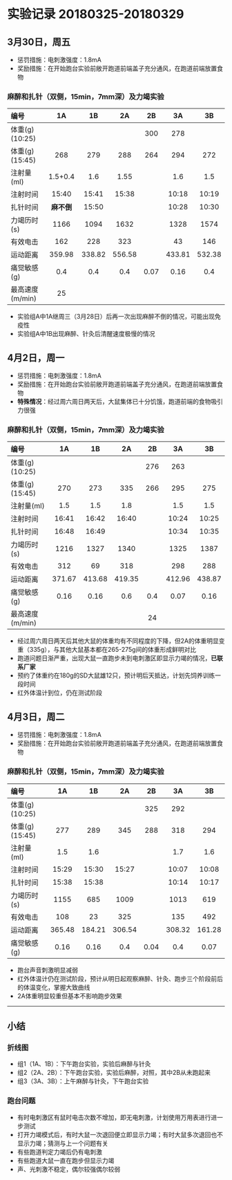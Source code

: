 # 实验记录 20180325-20180329

## 3月30日，周五

- 惩罚措施：电刺激强度：1.8mA
- 奖励措施：在开始跑台实验前敞开跑道前端盖子充分通风，在跑道前端放置食物
 
### 麻醉和扎针（双侧，15min，7mm深）及力竭实验  

|编号 |  1A |  1B  |  2A | 2B |   3A |  3B |
|:------|:------:|:------:|:------:|:------:|:------:|:------:|
体重(g)(10:25)||||300|278
体重(g)(15:45)|268|279|288|264|294|272
注射量(ml)|1.5+0.4|1.6|1.55||1.6|1.5
注射时间|15:40|15:41|15:38||10:18|10:19
扎针时间|**麻不倒**|15:50|||10:28|10:30
力竭历时(s)|1166|1094|1632||1328|1574
有效电击|162|228|323||43|146
运动距离|359.98|338.82|556.58||433.81|532.38
痛觉敏感(g)|0.4|0.4|0.4|0.07|0.16|0.4
最高速度(m/min)|25|||


* 实验组A中1A继周三（3月28日）后再一次出现麻醉不倒的情况，可能出现免疫性
* 实验组A中1B出现麻醉、针灸后清醒速度极慢的情况

## 4月2日，周一

- 惩罚措施：电刺激强度：1.8mA
- 奖励措施：在开始跑台实验前敞开跑道前端盖子充分通风，在跑道前端放置食物
- **特殊情况**：经过周六周日两天后，大鼠集体已十分饥饿，跑道前端的食物吸引力很强
 
### 麻醉和扎针（双侧，15min，7mm深）及力竭实验

|编号 |  1A |  1B  |  2A | 2B |   3A |  3B |
|:------|:------:|:------:|:------:|:------:|:------:|:------:|
体重(g)(10:25)||||276|263
体重(g)(15:45)|270|273|335|266|295|275
注射量(ml)|1.5|1.5|1.8||1.5|1.5
注射时间|16:41|16:42|16:40||10:24|10:25
扎针时间|16:48|16:49|||10:34|10:35
力竭历时(s)|1216|1327|1340||1325|1387
有效电击|312|69|318||298|288
运动距离|371.67|413.68|419.35||412.96|438.87
痛觉敏感(g)|0.16|0.16|0.6|0.4|0.07|0.16
最高速度(m/min)||||24


* 经过周六周日两天后其他大鼠的体重均有不同程度的下降，但2A的体重明显变重（335g），与其他大鼠基本都在265-275g间的体重形成鲜明对比
* 跑道问题日渐严重，出现大鼠一直跑步未到电刺激区即显示力竭的情况，**已联系厂家**
* 预约了体重约在180g的SD大鼠雄12只，预计明后天抵达，计划先饲养训练一段时间
* 红外体温计到位，仍在测试阶段


## 4月3日，周二

- 惩罚措施：电刺激强度：1.8mA
- 奖励措施：在开始跑台实验前敞开跑道前端盖子充分通风，在跑道前端放置食物

### 麻醉和扎针（双侧，15min，7mm深）及力竭实验

|编号 |  1A |  1B  |  2A | 2B |   3A |  3B |
|:------|:------:|:------:|:------:|:------:|:------:|:------:|
体重(g)(10:25)||||325|292
体重(g)(15:45)|277|289|345|288|318|294
注射量(ml)|1.5|1.6|||1.7|1.6
注射时间|15:29|15:30|15:27||10:07|10:08
扎针时间|15:38|15:38|||10:14|10:17
力竭历时(s)|1155|685|1009||1013|619
有效电击|108|23|325||135|492
运动距离|365.48|184.21|306.54||308.32|161.28
痛觉敏感(g)|0.16|0.16|0.4|0.04|0.4|0.07

* 跑台声音刺激明显减弱
* 红外体温计仍在测试阶段，预计从明日起观察麻醉、针灸、跑步三个阶段前后的体温变化，掌握大致曲线
* 2A体重明显较重但基本不影响跑步效果


---

## 小结


### 折线图
- 组1（1A、1B）：下午跑台实验，实验后麻醉与针灸
- 组2（2A、2B）：下午跑台实验，实验后麻醉，对照，其中2B从未跑起来
- 组3（3A、3B）：上午麻醉与针灸，下午跑台实验

### 跑台问题
* 有时电刺激区有鼠时电击次数不增加，即无电刺激，计划使用万用表进行进一步测试
* 打开力竭模式后，有时大鼠一次退回便立即显示力竭；有时大鼠多次退回也不显示力竭；猜测与上一个问题有关
* 有些跑道判定力竭后仍有电刺激
* 有些跑道大鼠一直在跑步但显示力竭
* 声、光刺激不稳定，偶尔较强偶尔较弱
